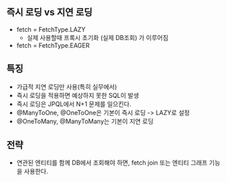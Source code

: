 ## 즉시 로딩 vs 지연 로딩 
- fetch = FetchType.LAZY
    - 실제 사용할때 프록시 초기화 (실제 DB조회) 가 이루어짐
- fetch = FetchType.EAGER

## 특징 
- 가급적 지연 로딩만 사용(특히 실무에서) 
- 즉시 로딩을 적용하면 예상하지 못한 SQL이 발생
- 즉시 로딩은 JPQL에서 N+1 문제를 일으킨다. 
- @ManyToOne, @OneToOne은 기본이 즉시 로딩 -> LAZY로 설정
- @OneToMany, @ManyToMany는 기본이 지연 로딩


## 전략
- 연관된 엔티티를 함께 DB에서 조회해야 하면, fetch join 또는 엔티티 그래프 기능을 사용한다.

